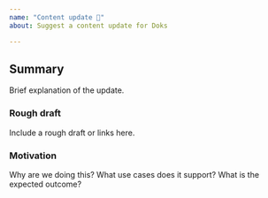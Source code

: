 ```yaml
---
name: "Content update 📄"
about: Suggest a content update for Doks

---
```


## Summary

Brief explanation of the update.

### Rough draft

Include a rough draft or links here.

### Motivation

Why are we doing this? What use cases does it support? What is the expected outcome?

